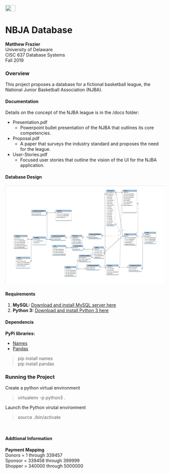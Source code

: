 <img src="https://flcfit.com/wp-content/uploads/2018/04/Mens-league-logo.png" width="25%" height="25%"></img>
# NBJA Database
**Matthew Frazier**<br>
University of Delaware<br>
CISC 637 Database Systems<br>
Fall 2019

### Overview
This project proposes a database for a fictional basketball league, the National Junior Basketball Association (NJBA).

#### Documentation
Details on the concept of the NJBA league is in the /docs folder:
* Presentation.pdf
  - Powerpoint bullet presentation of the NJBA that outlines its core competencies.
* Proposal.pdf
  - A paper that surveys the industry standard and proposes the need for the league.
* User-Stories.pdf
  - Focused user stories that outline the vision of the UI for the NJBA application.

#### Database Design
![Physical Model](models/physical-model.png)

#### Requirements
1. **MySQL:** [Download and install MySQL server here](https://dev.mysql.com/downloads/)
2. **Python 3:** [Download and install Python 3 here](https://www.python.org/downloads/)

#### Dependencis
**PyPi libraries:**
  - [Names](https://pypi.org/project/names/)
  - [Pandas](https://pypi.org/project/pandas/)
> pip install names<br>
> pip install pandas<br>
>
  
        
### Running the Project
Create a python virtual environment
> virtualenv -p python3 .

Launch the Python virutal environment
> source ./bin/activate

<br>

#### Addtional Information
**Payment Mapping**<br>
Donors  = 1      through 339457<br>
Sponsor = 339458 through 399999<br>
Shopper = 340000 through 5000000<br>
